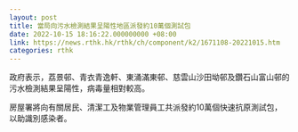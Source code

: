 ```yaml
---
layout: post
title: 當局向污水檢測結果呈陽性地區派發約10萬個測試包
date: 2022-10-15 18:16:22.000000000 +08:00
link: https://news.rthk.hk/rthk/ch/component/k2/1671108-20221015.htm
categories: rthk
---
```


政府表示，荔景邨、青衣青逸軒、東涌滿東邨、慈雲山沙田坳邨及鑽石山富山邨的污水檢測結果呈陽性，病毒量相對較高。

房屋署將向有關居民、清潔工及物業管理員工共派發約10萬個快速抗原測試包，以助識別感染者。
